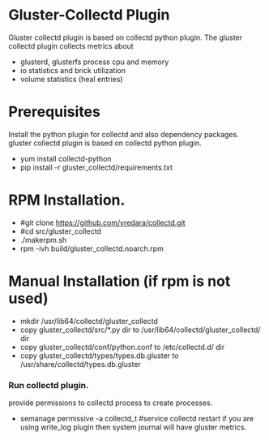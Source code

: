 # Gluster-Collectd Plugin

Gluster collectd plugin is based on collectd python plugin. The gluster collectd plugin collects metrics about

  - glusterd, glusterfs process cpu and memory
  - io statistics and brick utilization 
  - volume statistics (heal entries)

# Prerequisites
Install the python plugin for collectd and also dependency packages. gluster collectd plugin is based on collectd python plugin. 
  - yum install collectd-python
  - pip install -r gluster_collectd/requirements.txt
# RPM Installation.
- #git clone https://github.com/vredara/collectd.git
- #cd src/gluster_collectd
- ./makerpm.sh
- rpm -ivh build/gluster_collectd.noarch.rpm

# Manual Installation (if rpm is not used)
 - mkdir /usr/lib64/collectd/gluster_collectd
 - copy gluster_collectd/src/*.py dir to /usr/lib64/collectd/gluster_collectd/ dir
 - copy gluster_collectd/conf/python.conf to /etc/collectd.d/ dir
 - copy gluster_collectd/types/types.db.gluster to /usr/share/collectd/types.db.gluster
### Run collectd plugin.
provide permissions to collectd process to create processes.
 - semanage permissive -a collectd_t
#service collectd restart 
if you are using write_log plugin then system journal will have gluster metrics.
